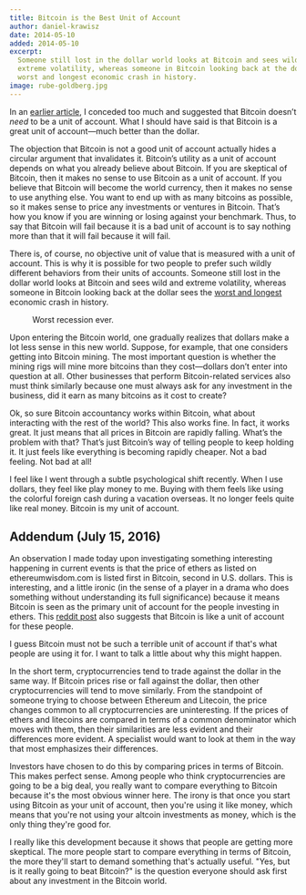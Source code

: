 ```yaml
---
title: Bitcoin is the Best Unit of Account
author: daniel-krawisz
date: 2014-05-10
added: 2014-05-10
excerpt:
  Someone still lost in the dollar world looks at Bitcoin and sees wild and
  extreme volatility, whereas someone in Bitcoin looking back at the dollar sees the
  worst and longest economic crash in history.
image: rube-goldberg.jpg
---
```


In an [earlier article](/mempool/i-love-bitcoins-volatility/), I conceded too
much and suggested that Bitcoin doesn’t _need_ to be a unit of account.
What I should have said is that Bitcoin is a great unit of account—much
better than the dollar.

The objection that Bitcoin is not a good unit of account actually hides a
circular argument that invalidates it. Bitcoin’s utility as a unit of
account depends on what you already believe about Bitcoin. If you are
skeptical of Bitcoin, then it makes no sense to use Bitcoin as a unit of
account. If you believe that Bitcoin will become the world currency, then it
makes no sense to use anything else. You want to end up with as many bitcoins
as possible, so it makes sense to price any investments or ventures in
Bitcoin. That’s how you know if you are winning or losing against your
benchmark. Thus, to say that Bitcoin will fail because it is a bad unit of
account is to say nothing more than that it will fail because it will fail.

There is, of course, no objective unit of value that is measured with a unit
of account. This is why it is possible for two people to prefer such wildly
different behaviors from their units of accounts. Someone still lost in the
dollar world looks at Bitcoin and sees wild and extreme volatility, whereas
someone in Bitcoin looking back at the dollar sees the [worst and
longest](http://bitcoinism.blogspot.com/2013/11/us-dollar-falls-to-new-lows-against.html)
economic crash in history.

<figure>
  <img src="/img/mempool/bitcoin-is-the-best-unit-of-account/SP500inBTC.png" alt="" />
  <figcaption>Worst recession ever.</figcaption>
</figure>

Upon entering the Bitcoin world, one gradually realizes that dollars make a
lot less sense in this new world. Suppose, for example, that one considers
getting into Bitcoin mining. The most important question is whether the mining
rigs will mine more bitcoins than they cost—dollars don’t enter into
question at all. Other businesses that perform Bitcoin-related services also
must think similarly because one must always ask for any investment in the
business, did it earn as many bitcoins as it cost to create?

Ok, so sure Bitcoin accountancy works within Bitcoin, what about interacting
with the rest of the world? This also works fine. In fact, it works great. It
just means that all prices in Bitcoin are rapidly falling. What’s the
problem with that? That’s just Bitcoin’s way of telling people to keep
holding it. It just feels like everything is becoming rapidly cheaper. Not a
bad feeling. Not bad at all!

I feel like I went through a subtle psychological shift recently. When I use
dollars, they feel like play money to me. Buying with them feels like using
the colorful foreign cash during a vacation overseas. It no longer feels quite
like real money. Bitcoin is my unit of account.

## Addendum (July 15, 2016)

An observation I made today upon investigating something interesting happening
in current events is that the price of ethers as listed on ethereumwisdom.com
is listed first in Bitcoin, second in U.S. dollars. This is interesting, and a
little ironic (in the sense of a player in a drama who does something without
understanding its full significance) because it means Bitcoin is seen as the
primary unit of account for the people investing in ethers. This [reddit
post](https://www.reddit.com/r/Bitcoin/comments/4ll4ts/interesting_observation_since_eth_the_term/)
also suggests that Bitcoin is like a unit of account for these people.

I guess Bitcoin must not be such a terrible unit of account if that's what
people are using it for. I want to talk a little about why this might happen.

In the short term, cryptocurrencies tend to trade against the dollar in the
same way. If Bitcoin prices rise or fall against the dollar, then other
cryptocurrencies will tend to move similarly. From the standpoint of someone
trying to choose between Ethereum and Litecoin, the price changes common to
all cryptocurrencies are uninteresting. If the prices of ethers and litecoins
are compared in terms of a common denominator which moves with them, then
their similarities are less evident and their differences more evident. A
specialist would want to look at them in the way that most emphasizes their
differences.

Investors have chosen to do this by comparing prices in terms of Bitcoin. This
makes perfect sense. Among people who think cryptocurrencies are going to be a
big deal, you really want to compare everything to Bitcoin because it's the
most obvious winner here. The irony is that once you start using Bitcoin as
your unit of account, then you're using it like money, which means that you're
not using your altcoin investments as money, which is the only thing they're
good for.

I really like this development because it shows that people are getting more
skeptical. The more people start to compare everything in terms of Bitcoin,
the more they'll start to demand something that's actually useful. "Yes, but
is it really going to beat Bitcoin?" is the question everyone should ask first
about any investment in the Bitcoin world.
